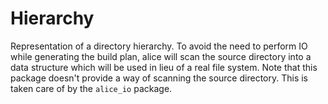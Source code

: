 # Hierarchy

Representation of a directory hierarchy. To avoid the need to perform IO while
generating the build plan, alice will scan the source directory into a data
structure which will be used in lieu of a real file system. Note that this
package doesn't provide a way of scanning the source directory. This is taken
care of by the `alice_io` package.

